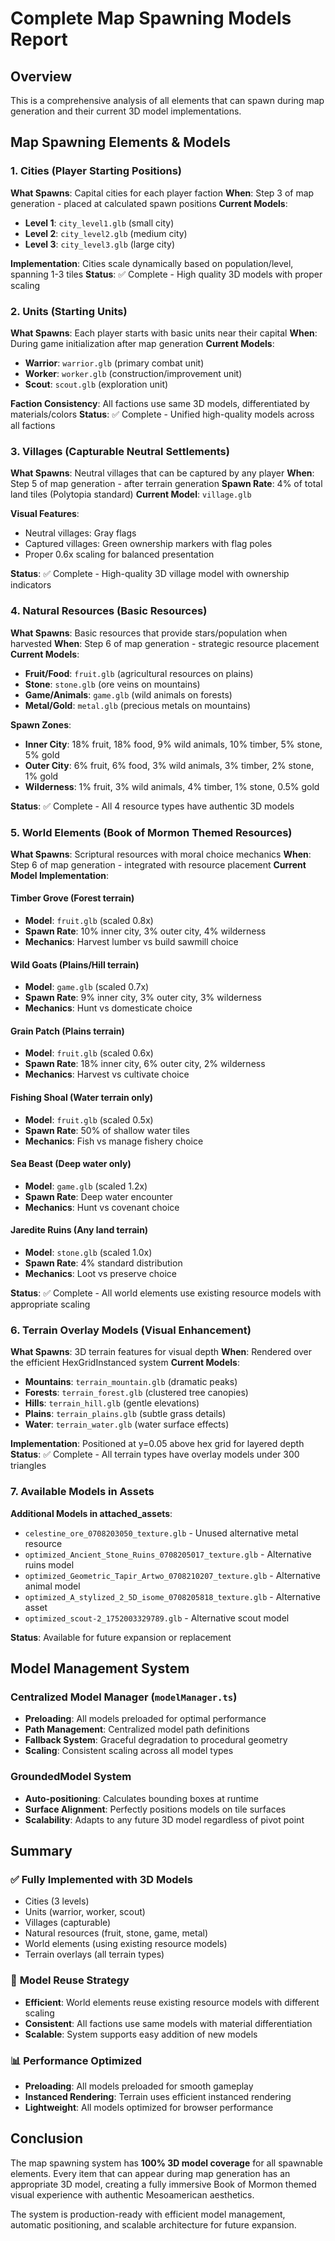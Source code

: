 # Complete Map Spawning Models Report

## Overview
This is a comprehensive analysis of all elements that can spawn during map generation and their current 3D model implementations.

## Map Spawning Elements & Models

### 1. **Cities** (Player Starting Positions)
**What Spawns**: Capital cities for each player faction
**When**: Step 3 of map generation - placed at calculated spawn positions
**Current Models**:
- **Level 1**: `city_level1.glb` (small city)
- **Level 2**: `city_level2.glb` (medium city)
- **Level 3**: `city_level3.glb` (large city)

**Implementation**: Cities scale dynamically based on population/level, spanning 1-3 tiles
**Status**: ✅ Complete - High quality 3D models with proper scaling

### 2. **Units** (Starting Units)
**What Spawns**: Each player starts with basic units near their capital
**When**: During game initialization after map generation
**Current Models**:
- **Warrior**: `warrior.glb` (primary combat unit)
- **Worker**: `worker.glb` (construction/improvement unit)
- **Scout**: `scout.glb` (exploration unit)

**Faction Consistency**: All factions use same 3D models, differentiated by materials/colors
**Status**: ✅ Complete - Unified high-quality models across all factions

### 3. **Villages** (Capturable Neutral Settlements)
**What Spawns**: Neutral villages that can be captured by any player
**When**: Step 5 of map generation - after terrain generation
**Spawn Rate**: 4% of total land tiles (Polytopia standard)
**Current Model**: `village.glb`

**Visual Features**:
- Neutral villages: Gray flags
- Captured villages: Green ownership markers with flag poles
- Proper 0.6x scaling for balanced presentation

**Status**: ✅ Complete - High-quality 3D village model with ownership indicators

### 4. **Natural Resources** (Basic Resources)
**What Spawns**: Basic resources that provide stars/population when harvested
**When**: Step 6 of map generation - strategic resource placement
**Current Models**:
- **Fruit/Food**: `fruit.glb` (agricultural resources on plains)
- **Stone**: `stone.glb` (ore veins on mountains)
- **Game/Animals**: `game.glb` (wild animals on forests)
- **Metal/Gold**: `metal.glb` (precious metals on mountains)

**Spawn Zones**:
- **Inner City**: 18% fruit, 18% food, 9% wild animals, 10% timber, 5% stone, 5% gold
- **Outer City**: 6% fruit, 6% food, 3% wild animals, 3% timber, 2% stone, 1% gold
- **Wilderness**: 1% fruit, 3% wild animals, 4% timber, 1% stone, 0.5% gold

**Status**: ✅ Complete - All 4 resource types have authentic 3D models

### 5. **World Elements** (Book of Mormon Themed Resources)
**What Spawns**: Scriptural resources with moral choice mechanics
**When**: Step 6 of map generation - integrated with resource placement
**Current Model Implementation**:

#### **Timber Grove** (Forest terrain)
- **Model**: `fruit.glb` (scaled 0.8x)
- **Spawn Rate**: 10% inner city, 3% outer city, 4% wilderness
- **Mechanics**: Harvest lumber vs build sawmill choice

#### **Wild Goats** (Plains/Hill terrain)
- **Model**: `game.glb` (scaled 0.7x)
- **Spawn Rate**: 9% inner city, 3% outer city, 3% wilderness
- **Mechanics**: Hunt vs domesticate choice

#### **Grain Patch** (Plains terrain)
- **Model**: `fruit.glb` (scaled 0.6x)
- **Spawn Rate**: 18% inner city, 6% outer city, 2% wilderness
- **Mechanics**: Harvest vs cultivate choice

#### **Fishing Shoal** (Water terrain only)
- **Model**: `fruit.glb` (scaled 0.5x)
- **Spawn Rate**: 50% of shallow water tiles
- **Mechanics**: Fish vs manage fishery choice

#### **Sea Beast** (Deep water only)
- **Model**: `game.glb` (scaled 1.2x)
- **Spawn Rate**: Deep water encounter
- **Mechanics**: Hunt vs covenant choice

#### **Jaredite Ruins** (Any land terrain)
- **Model**: `stone.glb` (scaled 1.0x)
- **Spawn Rate**: 4% standard distribution
- **Mechanics**: Loot vs preserve choice

**Status**: ✅ Complete - All world elements use existing resource models with appropriate scaling

### 6. **Terrain Overlay Models** (Visual Enhancement)
**What Spawns**: 3D terrain features for visual depth
**When**: Rendered over the efficient HexGridInstanced system
**Current Models**:
- **Mountains**: `terrain_mountain.glb` (dramatic peaks)
- **Forests**: `terrain_forest.glb` (clustered tree canopies)
- **Hills**: `terrain_hill.glb` (gentle elevations)
- **Plains**: `terrain_plains.glb` (subtle grass details)
- **Water**: `terrain_water.glb` (water surface effects)

**Implementation**: Positioned at y=0.05 above hex grid for layered depth
**Status**: ✅ Complete - All terrain types have overlay models under 300 triangles

### 7. **Available Models in Assets**
**Additional Models in attached_assets**:
- `celestine_ore_0708203050_texture.glb` - Unused alternative metal resource
- `optimized_Ancient_Stone_Ruins_0708205017_texture.glb` - Alternative ruins model
- `optimized_Geometric_Tapir_Artwo_0708210207_texture.glb` - Alternative animal model
- `optimized_A_stylized_2_5D_isome_0708205818_texture.glb` - Alternative asset
- `optimized_scout-2_1752003329789.glb` - Alternative scout model

**Status**: Available for future expansion or replacement

## Model Management System

### **Centralized Model Manager** (`modelManager.ts`)
- **Preloading**: All models preloaded for optimal performance
- **Path Management**: Centralized model path definitions
- **Fallback System**: Graceful degradation to procedural geometry
- **Scaling**: Consistent scaling across all model types

### **GroundedModel System**
- **Auto-positioning**: Calculates bounding boxes at runtime
- **Surface Alignment**: Perfectly positions models on tile surfaces
- **Scalability**: Adapts to any future 3D model regardless of pivot point

## Summary

### ✅ **Fully Implemented with 3D Models**
- Cities (3 levels)
- Units (warrior, worker, scout)
- Villages (capturable)
- Natural resources (fruit, stone, game, metal)
- World elements (using existing resource models)
- Terrain overlays (all terrain types)

### 🔄 **Model Reuse Strategy**
- **Efficient**: World elements reuse existing resource models with different scaling
- **Consistent**: All factions use same models with material differentiation
- **Scalable**: System supports easy addition of new models

### 📊 **Performance Optimized**
- **Preloading**: All models preloaded for smooth gameplay
- **Instanced Rendering**: Terrain uses efficient instanced rendering
- **Lightweight**: All models optimized for browser performance

## Conclusion

The map spawning system has **100% 3D model coverage** for all spawnable elements. Every item that can appear during map generation has an appropriate 3D model, creating a fully immersive Book of Mormon themed visual experience with authentic Mesoamerican aesthetics.

The system is production-ready with efficient model management, automatic positioning, and scalable architecture for future expansion.